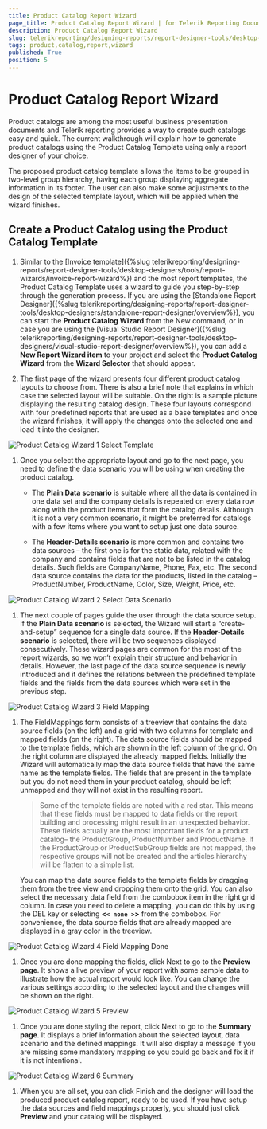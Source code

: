 ```yaml
---
title: Product Catalog Report Wizard
page_title: Product Catalog Report Wizard | for Telerik Reporting Documentation
description: Product Catalog Report Wizard
slug: telerikreporting/designing-reports/report-designer-tools/desktop-designers/tools/report-wizards/product-catalog-report-wizard
tags: product,catalog,report,wizard
published: True
position: 5
---
```


# Product Catalog Report Wizard



Product catalogs are among the most useful business presentation documents and Telerik reporting provides a way to create such catalogs easy and quick.         The current walkthrough will explain how to generate product catalogs using the Product Catalog Template using only a report designer of your choice.       

The proposed product catalog template allows the items to be grouped in two-level group hierarchy, having each group displaying aggregate information         in its footer. The user can also make some adjustments to the design of the selected template layout, which will be applied when the wizard finishes.       

## Create a Product Catalog using the Product Catalog Template

1. Similar to the [Invoice template]({%slug telerikreporting/designing-reports/report-designer-tools/desktop-designers/tools/report-wizards/invoice-report-wizard%}) and the most report templates, the Product Catalog Template uses a wizard to guide you step-by-step through the generation process.               If you are using the [Standalone Report Designer]({%slug telerikreporting/designing-reports/report-designer-tools/desktop-designers/standalone-report-designer/overview%}),               you can start the __Product Catalog Wizard__  from the New command, or in case you are using the               [Visual Studio Report Designer]({%slug telerikreporting/designing-reports/report-designer-tools/desktop-designers/visual-studio-report-designer/overview%}),               you can add a __New Report Wizard item__  to your project and select the __Product Catalog Wizard__  from the __Wizard Selector__  that should appear.             

1. The first page of the wizard presents four different product catalog layouts to choose from.               There is also a brief note that explains in which case the selected layout will be suitable.               On the right is a sample picture displaying the resulting catalog design.               These four layouts correspond with four predefined reports that are used as a base templates and once the wizard finishes,               it will apply the changes onto the selected one and load it into the designer.               

  ![Product Catalog Wizard 1 Select Template](images/Templates/ProductCatalog/ProductCatalogWizard_1_SelectTemplate.png)

1. Once you select the appropriate layout and go to the next page, you need to define the data scenario you will be using when creating the product catalog.             
   + The __Plain Data scenario__  is suitable where all the data is contained in one data set and the company details is repeated                    on every data row along with the product items that form the catalog details.                    Although it is not a very common scenario, it might be preferred for catalogs with a few items where you want to setup just one data source.                 

   + The __Header-Details scenario__  is more common and contains two data sources                    – the first one is for the static data, related with the company and contains fields that are not to be listed in the                    catalog details. Such fields are CompanyName, Phone, Fax, etc.                    The second data source contains the data for the products, listed in the catalog – ProductNumber, ProductName, Color, Size, Weight, Price, etc.                 
  

  ![Product Catalog Wizard 2 Select Data Scenario](images/Templates/ProductCatalog/ProductCatalogWizard_2_SelectDataScenario.png)

1. The next couple of pages guide the user through the data source setup. If the __Plain Data scenario__                is selected, the Wizard will start a “create-and-setup” sequence for a single data source.               If the __Header-Details scenario__  is selected, there will be two sequences displayed consecutively.                 These wizard pages are common for the most of the report wizards, so we won’t explain their structure and behavior in details.               However, the last page of the data source sequence is newly introduced and it defines the relations between the predefined               template fields and the fields from the data sources which were set in the previous step.               

  ![Product Catalog Wizard 3 Field Mapping](images/Templates/ProductCatalog/ProductCatalogWizard_3_FieldMapping.png)

1. The FieldMappings form consists of a treeview that contains the data source fields (on the left) and a grid with two columns for template and mapped fields (on the right).               The data source fields should be mapped to the template fields, which are shown in the left column of the grid. On the right column are displayed the already mapped fields.                 Initially the Wizard will automatically map the data source fields that have the same name as the template fields.                The fields that are present in the template but you do not need them in your product catalog,                should be left unmapped and they will not exist in the resulting report.             

    >Some of the template fields are noted with a red star. This means that these fields must be mapped to data fields or                 the report building and processing might result in an unexpected behavior.                 These fields actually are the most important fields for a product catalog– the ProductGroup, ProductNumber and ProductName.               If the ProductGroup or ProductSubGroup fields are not mapped, the respective groups will not be created and the articles hierarchy                  will be flatten to a simple list.               

    You can map the data source fields to the template fields by dragging them from the tree view and dropping them onto the grid. You can also select the necessary data field from the combobox item in the right grid column.                 In case you need to delete a mapping, you can do this by using the DEL key or selecting __<```< none >```>__  from the combobox. For convenience, the data source fields that are already mapped are displayed in a gray color in the treeview.               

  ![Product Catalog Wizard 4 Field Mapping Done](images/Templates/ProductCatalog/ProductCatalogWizard_4_FieldMapping_Done.png)

1. Once you are done mapping the fields, click Next to go to the __Preview page__. It shows a live preview of your report               with some sample data to illustrate how the actual report would look like. You can change the various settings according to the selected               layout and the changes will be shown on the right.               

  ![Product Catalog Wizard 5 Preview](images/Templates/ProductCatalog/ProductCatalogWizard_5_Preview.png)

1. Once you are done styling the report, click Next to go to the __Summary page__. It displays a brief information about               the selected layout, data scenario and the defined mappings. It will also display a message if you are missing some mandatory mapping so you could go back and fix it if it is not intentional.               

  ![Product Catalog Wizard 6 Summary](images/Templates/ProductCatalog/ProductCatalogWizard_6_Summary.png)

1. When you are all set, you can click Finish and the designer will load the produced product catalog report, ready to be used.               If you have setup the data sources and field mappings properly, you should just click __Preview__  and your catalog will be displayed.

